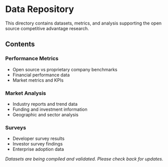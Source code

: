 # Data Repository

This directory contains datasets, metrics, and analysis supporting the open source competitive advantage research.

## Contents

### Performance Metrics
- Open source vs proprietary company benchmarks
- Financial performance data
- Market metrics and KPIs

### Market Analysis
- Industry reports and trend data
- Funding and investment information
- Geographic and sector analysis

### Surveys
- Developer survey results
- Investor survey findings
- Enterprise adoption data

*Datasets are being compiled and validated. Please check back for updates.*